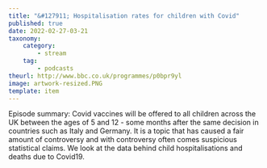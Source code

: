 ```yaml
---
title: "&#127911; Hospitalisation rates for children with Covid"
published: true
date: 2022-02-27-03-21
taxonomy:
    category:
        - stream
    tag:
        - podcasts
theurl: http://www.bbc.co.uk/programmes/p0bpr9yl
image: artwork-resized.PNG
template: item
---
```


Episode summary: Covid vaccines will be offered to all children across the UK between the ages of 5 and 12 - some months after the same decision in countries such as Italy and Germany. It is a topic that has caused a fair amount of controversy and with controversy often comes suspicious statistical claims. We look at the data behind child hospitalisations and deaths due to Covid19.
